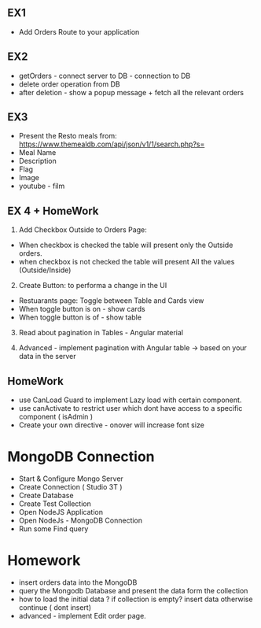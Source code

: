## EX1
- Add Orders Route to your application


## EX2
- getOrders - connect server to DB - connection to DB
- delete order operation from DB 
- after deletion - show a popup message + fetch all the relevant orders 


## EX3
- Present the Resto meals from: https://www.themealdb.com/api/json/v1/1/search.php?s=
- Meal Name
- Description 
- Flag
- Image
- youtube - film 

## EX 4 + HomeWork
1. Add Checkbox Outside to Orders Page:
- When checkbox is checked the table will present only the Outside orders.
- when checkbox is not checked the table will present All the values (Outside/Inside)

2. Create Button: <mat-slide-toggle> to performa a change in the UI
- Restuarants page: Toggle between Table and Cards view
- When toggle button is on - show cards
- When toggle button is of - show table

3. Read about pagination in Tables - Angular material

4. Advanced - implement pagination with Angular table -> based on your data in the server 




## HomeWork
- use CanLoad Guard to implement Lazy load with certain component.
- use canActivate to restrict user which dont have access to a specific component ( isAdmin )
- Create your own directive - onover will increase font size 






# MongoDB Connection
- Start & Configure Mongo Server 
- Create Connection ( Studio 3T )
- Create Database 
- Create Test Collection 
- Open NodeJS Application
- Open NodeJs - MongoDB Connection
- Run some Find query 



# Homework
- insert orders data into the MongoDB
- query the Mongodb Database and present the data form the collection
- how to load the initial data ? if collection is empty? insert data otherwise continue ( dont insert)
- advanced - implement Edit order page.
 